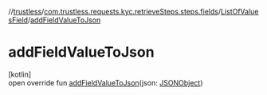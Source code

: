 //[trustless](../../../index.md)/[com.trustless.requests.kyc.retrieveSteps.steps.fields](../index.md)/[ListOfValuesField](index.md)/[addFieldValueToJson](add-field-value-to-json.md)

# addFieldValueToJson

[kotlin]\
open override fun [addFieldValueToJson](add-field-value-to-json.md)(json: [JSONObject](https://developer.android.com/reference/kotlin/org/json/JSONObject.html))

